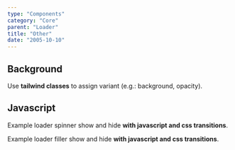 ```yaml
---
type: "Components"
category: "Core"
parent: "Loader"
title: "Other"
date: "2005-10-10"
---
```


## Background

Use **tailwind classes** to assign variant (e.g.: background, opacity).

<demo>
  <demovanilla src="vanilla/components/core/loader/background-spinner">
  </demovanilla>
  <demovanilla src="vanilla/components/core/loader/background-filler">
  </demovanilla>
</demo>

## Javascript

Example loader spinner show and hide **with javascript and css transitions**.

<demo>
  <demovanilla src="vanilla/components/core/loader/js-spinner">
  </demovanilla>
</demo>

Example loader filler show and hide **with javascript and css transitions**.

<demo>
  <demovanilla src="vanilla/components/core/loader/js-filler">
  </demovanilla>
</demo>
